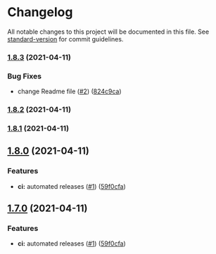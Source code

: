# Changelog

All notable changes to this project will be documented in this file. See [standard-version](https://github.com/conventional-changelog/standard-version) for commit guidelines.

### [1.8.3](https://github.com/victorgz/LightningWebChartJS/compare/v1.8.2...v1.8.3) (2021-04-11)

### Bug Fixes

- change Readme file ([#2](https://github.com/victorgz/LightningWebChartJS/issues/2)) ([824c9ca](https://github.com/victorgz/LightningWebChartJS/commit/824c9ca5aa67f4a188335fa842f5a7cb3d596366))

### [1.8.2](https://github.com/victorgz/LightningWebChartJS/compare/v1.8.1...v1.8.2) (2021-04-11)

### [1.8.1](https://github.com/victorgz/LightningWebChartJS/compare/v1.8.0...v1.8.1) (2021-04-11)

## [1.8.0](https://github.com/victorgz/LightningWebChartJS/compare/v1.6.0...v1.8.0) (2021-04-11)

### Features

- **ci:** automated releases ([#1](https://github.com/victorgz/LightningWebChartJS/issues/1)) ([59f0cfa](https://github.com/victorgz/LightningWebChartJS/commit/59f0cfabf23e163c72ec28dbd522b99b42e4c1f1))

## [1.7.0](https://github.com/victorgz/LightningWebChartJS/compare/v1.6.0...v1.7.0) (2021-04-11)

### Features

- **ci:** automated releases ([#1](https://github.com/victorgz/LightningWebChartJS/issues/1)) ([59f0cfa](https://github.com/victorgz/LightningWebChartJS/commit/59f0cfabf23e163c72ec28dbd522b99b42e4c1f1))
